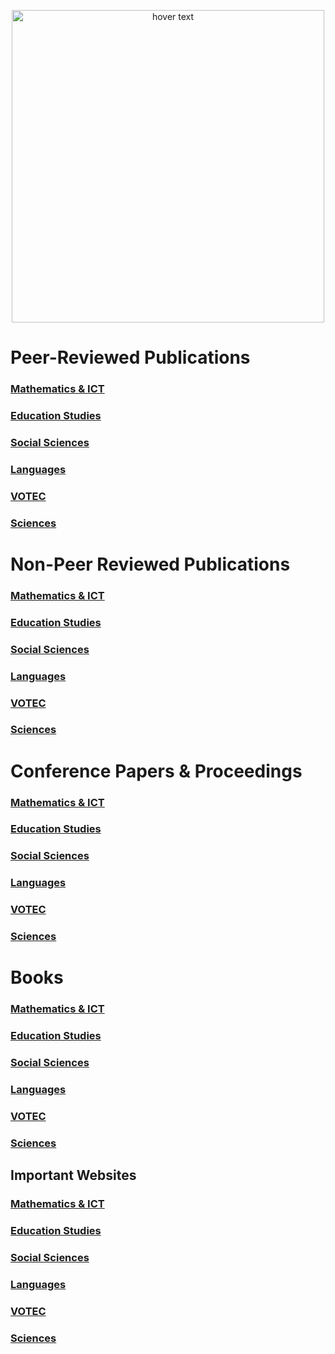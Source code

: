<p align="center">
  <img src="https://i.pinimg.com/736x/df/e3/55/dfe3555d73f4054eb01bc36f5e55dc0d.jpg" width="500" title="hover text">
</p>


# Peer-Reviewed Publications

### [Mathematics & ICT](https://github.com/etconsult2023/etconsult2023.github.io/tree/main/articles/educ_studies)
### [Education Studies](https://github.com/etconsult2023/etconsult2023.github.io/tree/main/articles/educ_studies) 
### [Social Sciences](https://github.com/etconsult2023/etconsult2023.github.io/tree/main/articles/educ_studies) 
### [Languages](https://github.com/etconsult2023/etconsult2023.github.io/tree/main/articles/educ_studies) 
### [VOTEC](https://github.com/etconsult2023/etconsult2023.github.io/tree/main/articles/educ_studies) 
### [Sciences](https://github.com/etconsult2023/etconsult2023.github.io/tree/main/articles/educ_studies) 

# Non-Peer Reviewed Publications

### [Mathematics & ICT](https://github.com/etconsult2023/etconsult2023.github.io/tree/main/articles/educ_studies)
### [Education Studies](https://github.com/etconsult2023/etconsult2023.github.io/tree/main/articles/educ_studies) 
### [Social Sciences](https://github.com/etconsult2023/etconsult2023.github.io/tree/main/articles/educ_studies) 
### [Languages](https://github.com/etconsult2023/etconsult2023.github.io/tree/main/articles/educ_studies) 
### [VOTEC](https://github.com/etconsult2023/etconsult2023.github.io/tree/main/articles/educ_studies) 
### [Sciences](https://github.com/etconsult2023/etconsult2023.github.io/tree/main/articles/educ_studies) 

# Conference Papers & Proceedings

### [Mathematics & ICT](https://github.com/etconsult2023/etconsult2023.github.io/tree/main/articles/educ_studies)
### [Education Studies](https://github.com/etconsult2023/etconsult2023.github.io/tree/main/articles/educ_studies) 
### [Social Sciences](https://github.com/etconsult2023/etconsult2023.github.io/tree/main/articles/educ_studies) 
### [Languages](https://github.com/etconsult2023/etconsult2023.github.io/tree/main/articles/educ_studies) 
### [VOTEC](https://github.com/etconsult2023/etconsult2023.github.io/tree/main/articles/educ_studies) 
### [Sciences](https://github.com/etconsult2023/etconsult2023.github.io/tree/main/articles/educ_studies) 

# Books

### [Mathematics & ICT](https://github.com/etconsult2023/etconsult2023.github.io/tree/main/articles/educ_studies)
### [Education Studies](https://github.com/etconsult2023/etconsult2023.github.io/tree/main/articles/educ_studies) 
### [Social Sciences](https://github.com/etconsult2023/etconsult2023.github.io/tree/main/articles/educ_studies) 
### [Languages](https://github.com/etconsult2023/etconsult2023.github.io/tree/main/articles/educ_studies) 
### [VOTEC](https://github.com/etconsult2023/etconsult2023.github.io/tree/main/articles/educ_studies) 
### [Sciences](https://github.com/etconsult2023/etconsult2023.github.io/tree/main/articles/educ_studies) 

## Important Websites

### [Mathematics & ICT](https://github.com/etconsult2023/etconsult2023.github.io/tree/main/articles/educ_studies)
### [Education Studies](https://github.com/etconsult2023/etconsult2023.github.io/tree/main/articles/educ_studies) 
### [Social Sciences](https://github.com/etconsult2023/etconsult2023.github.io/tree/main/articles/educ_studies) 
### [Languages](https://github.com/etconsult2023/etconsult2023.github.io/tree/main/articles/educ_studies) 
### [VOTEC](https://github.com/etconsult2023/etconsult2023.github.io/tree/main/articles/educ_studies) 
### [Sciences](https://github.com/etconsult2023/etconsult2023.github.io/tree/main/articles/educ_studies) 




